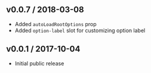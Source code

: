 ## v0.0.7 / 2018-03-08

- Added `autoLoadRootOptions` prop
- Added `option-label` slot for customizing option label

## v0.0.1 / 2017-10-04

- Initial public release

